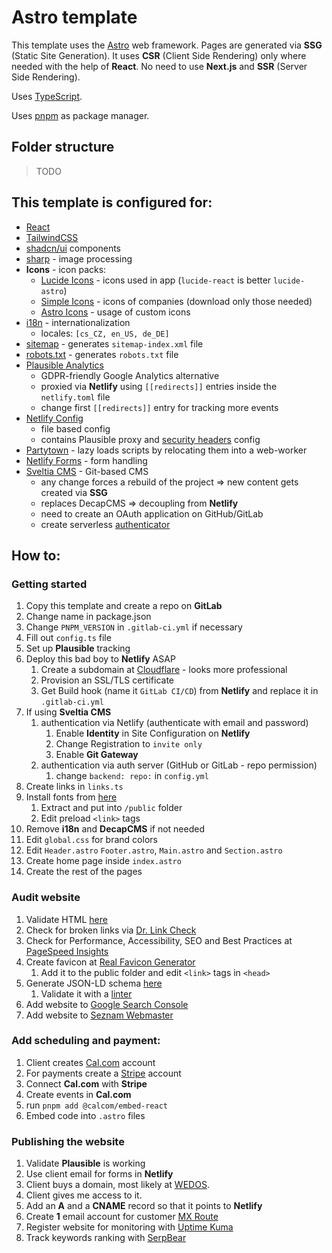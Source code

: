 # Astro template

This template uses the [Astro](https://astro.build/) web framework. Pages are generated via **SSG** (Static Site Generation). It uses **CSR** (Client Side Rendering) only where needed with the help of **React**. No need to use **Next.js** and **SSR** (Server Side Rendering).

Uses [TypeScript](https://www.typescriptlang.org/).

Uses [pnpm](https://pnpm.io/) as package manager.

## Folder structure

> TODO

## This template is configured for:

- [React](https://react.dev/)
- [TailwindCSS](https://tailwindcss.com/)
- [shadcn/ui](https://ui.shadcn.com/) components
- [sharp](https://sharp.pixelplumbing.com/) - image processing
- **Icons** - icon packs:
  - [Lucide Icons](https://lucide.dev/) - icons used in app (`lucide-react` is better `lucide-astro`)
  - [Simple Icons](https://simpleicons.org/) - icons of companies (download only those needed)
  - [Astro Icons](https://www.astroicon.dev/) - usage of custom icons
- [i18n](https://github.com/astrolicious/i18n/) - internationalization
  - locales: `[cs_CZ, en_US, de_DE]`
- [sitemap](https://docs.astro.build/en/guides/integrations-guide/sitemap/) - generates `sitemap-index.xml` file
- [robots.txt](https://www.npmjs.com/package/astro-robots-txt) - generates `robots.txt` file
- [Plausible Analytics](https://plausible.io/about)
  - GDPR-friendly Google Analytics alternative
  - proxied via **Netlify** using `[[redirects]]` entries inside the `netlify.toml` file
  - change first `[[redirects]]` entry for tracking more events
- [Netlify Config](https://docs.netlify.com/configure-builds/file-based-configuration/)
  - file based config
  - contains Plausible proxy and [security headers](https://securityheaders.com/) config
- [Partytown](https://docs.astro.build/en/guides/integrations-guide/partytown/) - lazy loads scripts by relocating them into a web-worker
- [Netlify Forms](https://www.netlify.com/platform/core/forms/) - form handling
- [Sveltia CMS](https://github.com/sveltia/sveltia-cms) - Git-based CMS
  - any change forces a rebuild of the project => new content gets created via **SSG**
  - replaces DecapCMS => decoupling from **Netlify**
  - need to create an OAuth application on GitHub/GitLab
  - create serverless [authenticator](https://github.com/sveltia/sveltia-cms-auth)

## How to:

### Getting started

1. Copy this template and create a repo on **GitLab**
2. Change name in package.json
3. Change `PNPM_VERSION` in `.gitlab-ci.yml` if necessary
4. Fill out `config.ts` file
5. Set up **Plausible** tracking
6. Deploy this bad boy to **Netlify** ASAP
   1. Create a subdomain at [Cloudflare](https://dash.cloudflare.com/) - looks more professional
   2. Provision an SSL/TLS certificate
   3. Get Build hook (name it `GitLab CI/CD`) from **Netlify** and replace it in `.gitlab-ci.yml`
7. If using **Sveltia CMS**
   1. authentication via Netlify (authenticate with email and password)
      1. Enable **Identity** in Site Configuration on **Netlify**
      2. Change Registration to `invite only`
      3. Enable **Git Gateway**
   2. authentication via auth server (GitHub or GitLab - repo permission)
      1. change `backend: repo:` in `config.yml`
8. Create links in `links.ts`
9. Install fonts from [here](https://gwfh.mranftl.com/fonts)
   1. Extract and put into `/public` folder
   2. Edit preload `<link>` tags
10. Remove **i18n** and **DecapCMS** if not needed
11. Edit `global.css` for brand colors
12. Edit `Header.astro` `Footer.astro`, `Main.astro` and `Section.astro`
13. Create home page inside `index.astro`
14. Create the rest of the pages

### Audit website

1. Validate HTML [here](https://validator.w3.org/)
2. Check for broken links via [Dr. Link Check](https://www.drlinkcheck.com/)
3. Check for Performance, Accessibility, SEO and Best Practices at [PageSpeed Insights](https://pagespeed.web.dev/)
4. Create favicon at [Real Favicon Generator](https://realfavicongenerator.net/)
   1. Add it to the public folder and edit `<link>` tags in `<head>`
5. Generate JSON-LD schema [here](https://technicalseo.com/tools/schema-markup-generator/)
   1. Validate it with a [linter](http://linter.structured-data.org/)
6. Add website to [Google Search Console](https://search.google.com/search-console/about)
7. Add website to [Seznam Webmaster](https://reporter.seznam.cz/wm/)

### Add scheduling and payment:

1. Client creates [Cal.com](https://cal.com/) account
2. For payments create a [Stripe](https://stripe.com/en-cz) account
3. Connect **Cal.com** with **Stripe**
4. Create events in **Cal.com**
5. run `pnpm add @calcom/embed-react`
6. Embed code into `.astro` files

### Publishing the website

1. Validate **Plausible** is working
2. Use client email for forms in **Netlify**
3. Client buys a domain, most likely at [WEDOS](https://wedos.cz/domeny/).
4. Client gives me access to it.
5. Add an **A** and a **CNAME** record so that it points to **Netlify**
6. Create **1** email account for customer [MX Route](https://glacier.mxrouting.net:2222/evo/login)
7. Register website for monitoring with [Uptime Kuma](https://uptime.kuma.pet/)
8. Track keywords ranking with [SerpBear](https://docs.serpbear.com/)
